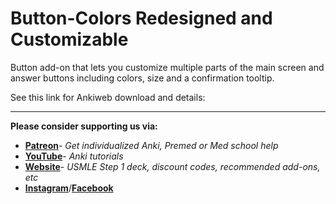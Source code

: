 # Button-Colors Redesigned and Customizable
 Button add-on that lets you customize multiple parts of the main screen and answer buttons including colors, size and a confirmation tooltip.

See this link for Ankiweb download and details: 
 

---
**Please consider supporting us via:**

* **[Patreon](https://www.patreon.com/ankingmed)**- _Get individualized Anki, Premed or Med school help_
* **[YouTube](https://www.youtube.com/theanking)**- _Anki tutorials_
* **[Website](https://www.ankingmed.com)**- _USMLE Step 1 deck, discount codes, recommended add-ons, etc_
* **[Instagram](https://www.instagram.com/ankingmed)**/**[Facebook](https://www.facebook.com/ankingmed)**
